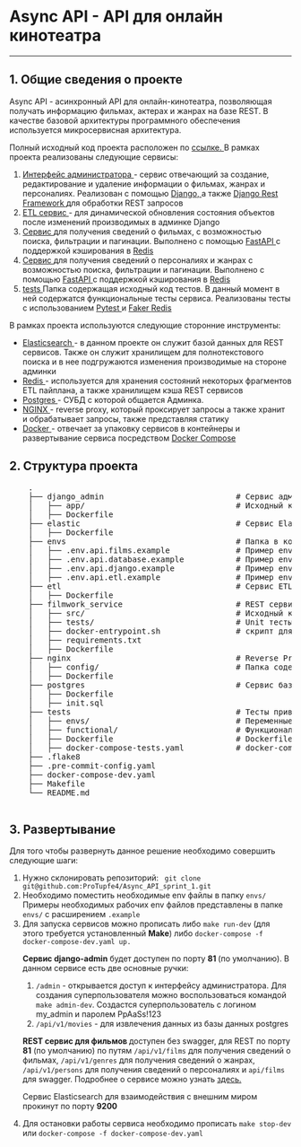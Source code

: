 <h1> Async API - API для онлайн кинотеатра</h1>
<hr />
<h2> 1. Общие сведения о проекте  </h2>
<p> Async API - асинхронный API для онлайн-кинотеатра, позволяющая получать информацию фильмах, актерах и жанрах на базе REST. 
    В качестве базовой архитектуры программного обеспечения используется микросервисная архитектура. 
</p>
<p> 
    Полный исходный код проекта расположен по <a href="https://github.com/ProTupfe4/Async_API_sprint_2"> ссылке. </a>
    В рамках проекта реализованы следующие сервисы:
    <ol>
        <li> 
            <a href="./django_admin">Интерфейс администратора </a> - сервис отвечающий за создание, редактирование и 
            удаление информации о фильмах, жанрах и персоналиях. Реализован с помощью 
            <a href="https://www.djangoproject.com"> Django, </a> 
            а также <a href="https://www.django-rest-framework.org"> Django Rest Framework </a> 
            для обработки REST запросов 
        </li>
        <li> 
            <a href="./etl"> ETL сервис </a> - для динамической обновления состояния объектов после изменений производимых
            в админке Django
        </li>
        <li> 
            <a href="./filmwork_service"> Сервис </a> для получения сведений о фильмах, с возможностью поиска, фильтрации
            и пагинации. Выполнено с помощью <a href=""> FastAPI </a> c поддержкой кэширования в 
            <a href="https://redis.io"> Redis </a> 
        </li>
        <li> 
            <a href="./person_genre_service"> Сервис </a> для получения сведений о персоналиях и жанрах с возможностью
            поиска, фильтрации и пагинации. Выполнено с помощью <a href=""> FastAPI </a> c поддержкой кэширования в 
            <a href="https://redis.io"> Redis </a> 
        </li>
        <li> 
            <a href="./tests"> tests </a> Папка содержащая исходный код тестов. В данный момент в ней содержатся функциональные тесты сервиса.
             Реализованы тесты с использованием <a href="https://docs.pytest.org/en/7.4.x/"> Pytest </a> и <a href="https://faker.readthedocs.io"> Faker </a>
            <a href="https://redis.io"> Redis </a> 
        </li>
    </ol>
</p>
<p>
    В рамках проекта используются следующие сторонние инструменты:
    <ul>
        <li>
            <a href="https://www.elastic.co"> Elasticsearch </a> - в данном проекте он служит базой данных для REST сервисов. Также он служит
            хранилищем для полнотекстового поиска и в нее подгружаются изменения производимые на стороне админки
        </li>
        <li> 
            <a href="https://redis.io"> Redis </a> - используется для хранения состояний некоторых фрагментов ETL пайплана, а также хранилищем 
            кэша REST сервисов
        </li>
        <li> 
            <a href="https://www.postgresql.org"> Postgres </a> - СУБД с которой общается Админка.
        </li>
        <li> 
            <a href="https://docs.nginx.com"> NGINX </a> - reverse proxy, который проксирует запросы а также хранит и обрабатывает
            запросы, также представляя статику
        </li>
        <li>
            <a href="https://www.docker.com"> Docker </a> - отвечает за упаковку сервисов в контейнеры и развертывание 
            сервиса посредством <a href="https://docs.docker.com/compose/"> Docker Compose </a>
        </li>
    </ul>
</p>
<h2> 2. Структура проекта </h2>
<p>
    <pre>
    .
    ├── django_admin                            # Сервис администрирования
    │   ├── app/                                # Исходный код сервиса администрирования на Django и Django REST Framework
    │   ├── Dockerfile            
    ├── elastic                                 # Сервис Elasticsearch. Мы собираем свой образ на базе образа elasticsearch:8.6.2
    │   ├── Dockerfile  
    ├── envs                                    # Папка в которой хранятся примеры env файлов, необходимых для развертывания приложения
    │   ├── .env.api.films.example              # Пример env файла для сервиса фильмов.
    │   ├── .env.api.database.example           # Пример env файла для сервиса баз данных  postgres.
    │   ├── .env.api.django.example             # Пример env файла для сервиса администрирования.
    │   ├── .env.api.etl.example                # Пример env файла для сервиса ETL.
    ├── etl                                     # Сервис ETL. 
    │   ├── Dockerfile  
    ├── filmwork_service                        # REST сервис для получения сведений о фильмах, с возможностью поиска, фильтрации и пагинации.
    │   ├── src/                                # Исходный код сервиса
    │   ├── tests/                              # Unit тесты
    │   ├── docker-entrypoint.sh                # скрипт для запуска контейнера
    │   ├── requirements.txt
    │   ├── Dockerfile
    ├── nginx                                   # Reverse Proxy nginx. Мы собираем свой образ на базе nginx:latest docker образа
    │   ├── config/                             # Папка содержащая конфигурационные файлы cервисов nginx  
    │   ├── Dockerfile
    ├── postgres                                # Сервис базы данных Postgres. Мы собираем свой образ на базе postgres:latest докер образа
    │   ├── Dockerfile 
    │   ├── init.sql   
    ├── tests                                   # Тесты привязанные к проекту
    │   ├── envs/                               # Переменные окружения необходимые для работы тестов
    │   ├── functional/                         # Функциональные тесты
    │   ├── Dockerfile                          # Dockerfile
    │   ├── docker-compose-tests.yaml           # docker-compose файл  
    ├── .flake8
    ├── .pre-commit-config.yaml
    ├── docker-compose-dev.yaml
    ├── Makefile
    └── README.md
    </pre>
</p>

<h2> 3. Развертывание </h2>
<p> 
    Для того чтобы развернуть данное решение необходимо совершить следующие шаги:
<ol>
    <li>
        Нужно склонировать репозиторий:
        <code> git clone git@github.com:ProTupfe4/Async_API_sprint_1.git </code>
    </li>
    <li>
        Необходимо поместить необходимые env файлы в папку <code>envs/</code> Примеры необходимых рабочих env файлов представлены
        в папке <code>envs/</code> c расширением <code>.example</code>
    </li>
    <li>
        Для запуска сервисов можно прописать либо <code>make run-dev</code> (для этого требуется установленный <b>Make</b>) либо 
        <code>docker-compose -f docker-compose-dev.yaml up. </code>
        <p>
            <b>Сервис django-admin</b> будет доступен по порту <b> 81 </b> (по умолчанию). В данном сервисе есть две основные ручки:
            <ol>
                <li> 
                    <code>/admin</code> - открывается доступ к интерфейсу администратора. Для создания суперпользователя
                    можно воспользоваться командой <code>make admin-dev</code>. Создастся суперпользователь с логином my_admin и паролем PpAaSs!123
                </li>
                <li>
                    <code>/api/v1/movies</code> - для извлечения данных из базы данных postgres
                </li>
            </ol>
        </p>
        <p>
            <b>REST сервис для фильмов </b> доступен без swagger, для REST по порту <b>81</b> (по умолчанию) по путям <code>/api/v1/films</code> для получения сведений о фильмах, <code>/api/v1/genres</code> для получения сведений о жанрах, <code>/api/v1/persons</code> для получения сведений о персоналиях и <code>api/films</code> для swagger.
            Подробнее о сервисе можно узнать <a href="./filmwork_service"> здесь. </a>
        </p>
        <p>
            Сервис Elasticsearch для взаимодействия с внешним миром прокинут по порту <b>9200</b>
        </p>
    </li>
    <li>
        Для остановки работы сервиса необходимо прописать <code>make stop-dev</code> или 
        <code>docker-compose -f docker-compose-dev.yaml</code>
    </li>  
</ol>
</p>